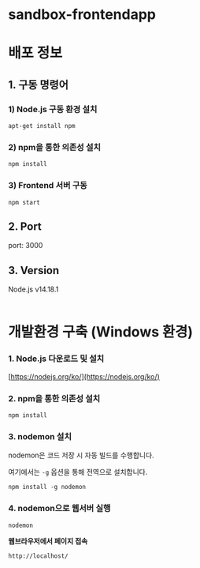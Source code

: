 # sandbox-frontendapp

# 배포 정보

## 1. 구동 명령어

### 1) Node.js 구동 환경 설치

`apt-get install npm`

### 2) npm을 통한 의존성 설치

`npm install`

### 3) Frontend 서버 구동

`npm start`

## 2. Port

port: 3000

## 3. Version

Node.js  v14.18.1 <br><br>

# 개발환경 구축 (Windows 환경)
### 1. Node.js 다운로드 및 설치

[https://nodejs.org/ko/](https://nodejs.org/ko/)

### 2. npm을 통한 의존성 설치

`npm install`

### 3. nodemon 설치

nodemon은 코드 저장 시 자동 빌드를 수행합니다.

여기에서는 `-g` 옵션을 통해 전역으로 설치합니다.

`npm install -g nodemon`

### 4. nodemon으로 웹서버 실행

`nodemon`

**웹브라우저에서 페이지 접속**

`http://localhost/`
